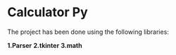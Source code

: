 # Calculator Py
 
The project has been done using the following libraries:

**1.Parser**
**2.tkinter**
**3.math**

